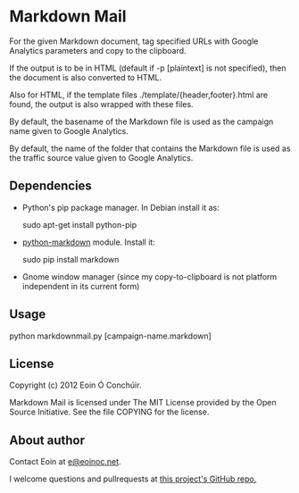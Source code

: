# Markdown Mail

For the given Markdown document, tag specified URLs with Google
Analytics parameters and copy to the clipboard.

If the output is to be in HTML (default if -p [plaintext] is 
not specified), then the document is also converted to HTML.

Also for HTML, if the template files
./template/{header,footer}.html are found, the output is also
wrapped with these files.

By default, the basename of the Markdown file is used as the 
campaign name given to Google Analytics.

By default, the name of the folder that contains the Markdown 
file is used as the traffic source value given to Google Analytics.

## Dependencies

* Python's pip package manager. In Debian install it as:

    sudo apt-get install python-pip

* [python-markdown](http://packages.python.org/Markdown/) 
  module. Install it:

    sudo pip install markdown

* Gnome window manager (since my copy-to-clipboard is not 
  platform independent in its current form)

## Usage

python markdownmail.py [campaign-name.markdown]

## License

Copyright (c) 2012 Eoin Ó Conchúir.

Markdown Mail is licensed under The MIT License provided by 
the Open Source Initiative. See the file COPYING for the
license.

## About author

Contact Eoin at <e@eoinoc.net>.

I welcome questions and pullrequests at [this project's
GitHub repo.][1] 

[1]: https://github.com/eoinoc/markdown-mail> 
     "Project on GitHub"
